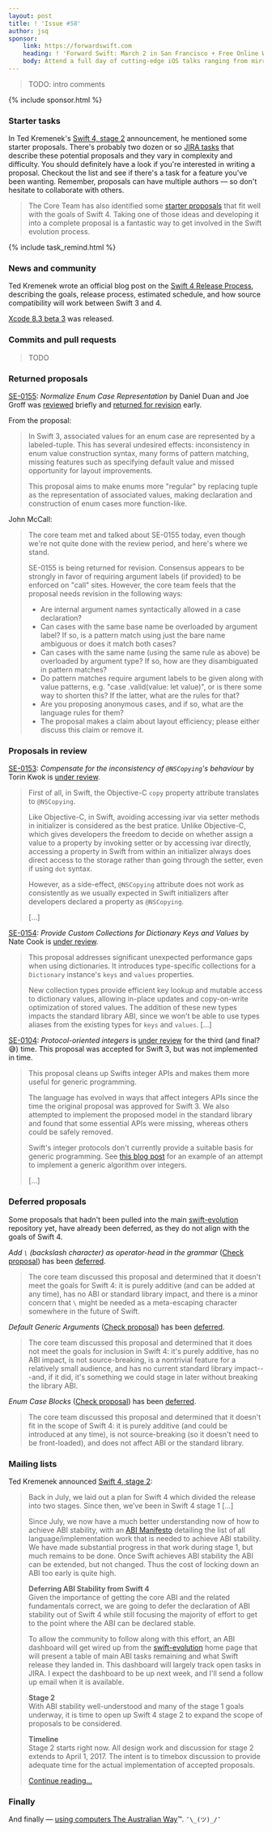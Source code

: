 ```yaml
---
layout: post
title: ! 'Issue #58'
author: jsq
sponsor:
    link: https://forwardswift.com
    heading: ! 'Forward Swift: March 2 in San Francisco + Free Online Workshop Access'
    body: Attend a full day of cutting-edge iOS talks ranging from mirroring and introspection to watchOS. Your ticket includes free networking events with speakers/other devs, and 1 free month of online workshop access post event. Add an exclusive in-person workshops by Paul Hudson on beginning or advanced Swift, macOS, and server-side Swift while they last. Use code **forward-swift-2017**.
---
```


> TODO: intro comments

<!--excerpt-->

{% include sponsor.html %}

### Starter tasks

In Ted Kremenek's [Swift 4, stage 2](https://lists.swift.org/pipermail/swift-evolution/Week-of-Mon-20170213/032116.html) announcement, he mentioned some starter proposals. There's probably two dozen or so [JIRA tasks](https://bugs.swift.org/browse/SR-3397?jql=labels%20%3D%20StarterProposal) that describe these potential proposals and they vary in complexity and difficulty. You should definitely have a look if you're interested in writing a proposal. Checkout the list and see if there's a task for a feature you've been wanting. Remember, proposals can have multiple authors &mdash; so don't hesitate to collaborate with others.

> The Core Team has also identified some [starter proposals](https://bugs.swift.org/browse/SR-3316?jql=labels%20%3D%20StarterProposal) that fit well with the goals of Swift 4. Taking one of those ideas and developing it into a complete proposal is a fantastic way to get involved in the Swift evolution process.

{% include task_remind.html %}

### News and community

Ted Kremenek wrote an official blog post on the [Swift 4 Release Process](https://swift.org/blog/swift-4-0-release-process/), describing the goals, release process, estimated schedule, and how source compatibility will work between Swift 3 and 4.

[Xcode 8.3 beta 3](https://developer.apple.com/news/?id=02202017a) was released.

### Commits and pull requests

> TODO

### Returned proposals

[SE-0155](https://github.com/apple/swift-evolution/blob/master/proposals/0155-normalize-enum-case-representation.md): *Normalize Enum Case Representation* by Daniel Duan and Joe Groff was [reviewed](https://lists.swift.org/pipermail/swift-evolution-announce/2017-February/000323.html) briefly and [returned for revision](https://lists.swift.org/pipermail/swift-evolution/Week-of-Mon-20170220/032980.html) early.

From the proposal:

> In Swift 3, associated values for an enum case are represented by a labeled-tuple. This has several undesired effects: inconsistency in enum value construction syntax, many forms of pattern matching, missing features such as specifying default value and missed opportunity for layout improvements.
>
> This proposal aims to make enums more "regular" by replacing tuple as the representation of associated values, making declaration and construction of enum cases more function-like.

John McCall:

> The core team met and talked about SE-0155 today, even though we're not quite done with the review period, and here's where we stand.
>
> SE-0155 is being returned for revision.  Consensus appears to be strongly in favor of requiring argument labels (if provided) to be enforced on "call" sites. However, the core team feels that the proposal needs revision in the following ways:
>
> - Are internal argument names syntactically allowed in a case declaration?
> - Can cases with the same base name be overloaded by argument label?  If so, is a pattern match using just the bare name ambiguous or does it match both cases?
> - Can cases with the same name (using the same rule as above) be overloaded by argument type?  If so, how are they disambiguated in pattern matches?
> - Do pattern matches require argument labels to be given along with value patterns, e.g. "case .valid(value: let value)", or is there some way to shorten this?  If the latter, what are the rules for that?
> - Are you proposing anonymous cases, and if so, what are the language rules for them?
> - The proposal makes a claim about layout efficiency; please either discuss this claim or remove it.

### Proposals in review

[SE-0153](https://github.com/apple/swift-evolution/blob/master/proposals/0153-compensate-for-the-inconsistency-of-nscopyings-behaviour.md): *Compensate for the inconsistency of `@NSCopying`'s behaviour* by Torin Kwok is [under review](https://github.com/apple/swift-evolution/blob/master/proposals/0153-compensate-for-the-inconsistency-of-nscopyings-behaviour.md).

> First of all, in Swift, the Objective-C `copy` property attribute translates to `@NSCopying`.
>
> Like Objective-C, in Swift, avoiding accessing ivar via setter methods in initializer is considered as the best pratice. Unlike Objective-C, which gives developers the freedom to decide on whether assign a value to a property by invoking setter or by accessing ivar directly, accessing a property in Swift from within an initializer always does direct access to the storage rather than going through the setter, even if using `dot` syntax.
>
> However, as a side-effect, `@NSCopying` attribute does not work as consistently as we usually expected in Swift initializers after developers declared a property as `@NSCopying`.
>
> [...]

[SE-0154](https://github.com/apple/swift-evolution/blob/master/proposals/0154-dictionary-key-and-value-collections.md): *Provide Custom Collections for Dictionary Keys and Values* by Nate Cook is [under review](https://lists.swift.org/pipermail/swift-evolution-announce/2017-February/000321.html).

> This proposal addresses significant unexpected performance gaps when using dictionaries. It introduces type-specific collections for a `Dictionary` instance's `keys` and `values` properties.
>
> New collection types provide efficient key lookup and mutable access to dictionary values, allowing in-place updates and copy-on-write optimization of stored values. The addition of these new types impacts the standard library ABI, since we won't be able to use types aliases from the existing types for `keys` and `values`.
> [...]

[SE-0104](https://github.com/apple/swift-evolution/blob/master/proposals/0104-improved-integers.md): *Protocol-oriented integers* is [under review](https://lists.swift.org/pipermail/swift-evolution-announce/2017-February/000322.html) for the third (and final? 😅) time. This proposal was accepted for Swift 3, but was not implemented in time.

> This proposal cleans up Swifts integer APIs and makes them more useful for generic programming.
>
> The language has evolved in ways that affect integers APIs since the time the original proposal was approved for Swift 3. We also attempted to implement the proposed model in the standard library and found that some essential APIs were missing, whereas others could be safely removed.
>
> Swift's integer protocols don't currently provide a suitable basis for generic programming. See [this blog post](http://blog.krzyzanowskim.com/2015/03/01/swift_madness_of_generic_integer/) for an example of an attempt to implement a generic algorithm over integers.
>
> [...]

### Deferred proposals

Some proposals that hadn't been pulled into the main [swift-evolution](https://github.com/apple/swift-evolution) repository yet, have already been deferred, as they do not align with the goals of Swift 4.

*Add `\` (backslash character) as operator-head in the grammar* ([Check proposal](https://github.com/nicoFe/swift-evolution/blob/6852513a2e9141aa923a95e7dd1c3f767babbb0f/proposals/0153-add_backslash_character_as_operator-head.md)) has been [deferred](https://github.com/apple/swift-evolution/pull/600#issuecomment-280798535).

> The core team discussed this proposal and determined that it doesn't meet the goals for Swift 4: it is purely additive (and can be added at any time), has no ABI or standard library impact, and there is a minor concern that `\` might be needed as a meta-escaping character somewhere in the future of Swift.

*Default Generic Arguments* ([Check proposal](https://github.com/srdanrasic/swift-evolution/blob/ea7b4488ee2c81a68590db9eb93da196369ffd82/proposals/NNNN-default-generic-arguments.md)) has been [deferred](https://github.com/apple/swift-evolution/pull/591#issuecomment-280798958).

> The core team discussed this proposal and determined that it does not meet the goals for inclusion in Swift 4: it's purely additive, has no ABI impact, is not source-breaking, is a nontrivial feature for a relatively small audience, and has no current standard library impact---and, if it did, it's something we could stage in later without breaking the library ABI.

*Enum Case Blocks* ([Check proposal](https://github.com/timshadel/swift-evolution/blob/a1871e9352c9a2e83bfb9e44edc8fd0b6c68046e/proposals/NNNN-enum-case-blocks.md)) has been [deferred](https://github.com/apple/swift-evolution/pull/585#issuecomment-280799671).

> The core team discussed this proposal and determined that it doesn't fit in the scope of Swift 4: it is purely additive (and could be introduced at any time), is not source-breaking (so it doesn't need to be front-loaded), and does not affect ABI or the standard library.

### Mailing lists

Ted Kremenek announced [Swift 4, stage 2](https://lists.swift.org/pipermail/swift-evolution/Week-of-Mon-20170213/032116.html):

> Back in July, we laid out a plan for Swift 4 which divided the release into two stages. Since then, we’ve been in Swift 4 stage 1 [...]
>
> Since July, we now have a much better understanding now of how to achieve ABI stability, with an [ABI Manifesto](https://github.com/apple/swift/blob/master/docs/ABIStabilityManifesto.md) detailing the list of all language/implementation work that is needed to achieve ABI stability. We have made substantial progress in that work during stage 1, but much remains to be done. Once Swift achieves ABI stability the ABI can be extended, but not changed. Thus the cost of locking down an ABI too early is quite high.
>
> **Deferring ABI Stability from Swift 4**<br/>
> Given the importance of getting the core ABI and the related fundamentals correct, we are going to defer the declaration of ABI stability out of Swift 4 while still focusing the majority of effort to get to the point where the ABI can be declared stable.
>
> To allow the community to follow along with this effort, an ABI dashboard will get wired up from the [swift-evolution](https://github.com/apple/swift-evolution) home page that will present a table of main ABI tasks remaining and what Swift release they landed in. This dashboard will largely track open tasks in JIRA. I expect the dashboard to be up next week, and I'll send a follow up email when it is available.
>
> **Stage 2**<br/>
> With ABI stability well-understood and many of the stage 1 goals underway, it is time to open up Swift 4 stage 2 to expand the scope of proposals to be considered.
>
> **Timeline**<br/>
> Stage 2 starts right now.  All design work and discussion for stage 2 extends to April 1, 2017. The intent is to timebox discussion to provide adequate time for the actual implementation of accepted proposals.
>
> [Continue reading...](https://lists.swift.org/pipermail/swift-evolution/Week-of-Mon-20170213/032116.html)

### Finally

And finally &mdash; [using computers The Australian Way](https://twitter.com/b3ll/status/834552936982196224)™. `¯\_(ツ)_/¯`
